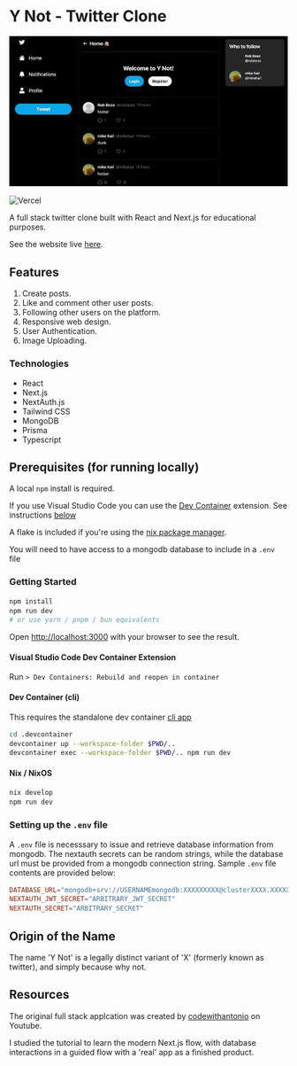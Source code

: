# Y Not - Twitter Clone

![alt text](ynot-tw-clone-thumb.jpg)

![Vercel](https://vercelbadge.vercel.app/api/dom1153/ynot-twclone)

A full stack twitter clone built with React and Next.js for educational purposes.

See the website live [here](https://ynot-twclone.vercel.app/).

## Features

1. Create posts.
2. Like and comment other user posts.
3. Following other users on the platform.
4. Responsive web design.
5. User Authentication.
6. Image Uploading.

### Technologies

- React
- Next.js
- NextAuth.js
- Tailwind CSS
- MongoDB
- Prisma
- Typescript

## Prerequisites (for running locally)

A local `npm` install is required.

If you use Visual Studio Code you can use the [Dev Container](https://marketplace.visualstudio.com/items?itemName=ms-vscode-remote.remote-containers) extension. See instructions [below](#visual-studio-code-dev-container-extension)

A flake is included if you're using the [nix package manager](https://nixos.org/).

You will need to have access to a mongodb database to include in a `.env` file

### Getting Started

```bash
npm install
npm run dev
# or use yarn / pnpm / bun equivalents
```

Open [http://localhost:3000](http://localhost:3000) with your browser to see the result.

#### Visual Studio Code Dev Container Extension

Run `> Dev Containers: Rebuild and reopen in container`

#### Dev Container (cli)

This requires the standalone dev container [cli app](https://github.com/devcontainers/cli)

```bash
cd .devcontainer
devcontainer up --workspace-folder $PWD/..
devcontainer exec --workspace-folder $PWD/.. npm run dev
```

#### Nix / NixOS

```bash
nix develop
npm run dev
```

### Setting up the `.env` file

A `.env` file is necesssary to issue and retrieve database information from mongodb. The nextauth secrets can be random strings, while the database url must be provided from a mongodb connection string. Sample `.env` file contents are provided below:

```conf
DATABASE_URL="mongodb+srv://USERNAMEmongodb:XXXXXXXXX@clusterXXXX.XXXXXXX.mongodb.net/test"
NEXTAUTH_JWT_SECRET="ARBITRARY_JWT_SECRET"
NEXTAUTH_SECRET="ARBITRARY_SECRET"
```

## Origin of the Name

The name 'Y Not' is a legally distinct variant of 'X' (formerly known as twitter), and simply because why not.

## Resources

The original full stack applcation was created by [codewithantonio](https://www.youtube.com/watch?v=ytkG7RT6SvU) on Youtube.

I studied the tutorial to learn the modern Next.js flow, with database interactions in a guided flow with a 'real' app as a finished product.